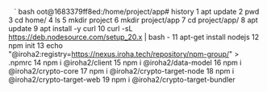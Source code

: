 ` ` `  bash
oot@1683379ff8ed:/home/project/app# history
    1  apt update
    2  pwd
    3  cd home/
    4  ls
    5  mkdir project
    6  mkdir project/app
    7  cd project/app/
    8  apt update
    9  apt install -y curl
   10  curl -sL https://deb.nodesource.com/setup_20.x | bash -
   11  apt-get install nodejs
   12  npm init
   13  echo "@iroha2:registry=https://nexus.iroha.tech/repository/npm-group/" > .npmrc
   14  npm i @iroha2/client
   15  npm i @iroha2/data-model
   16  npm i @iroha2/crypto-core
   17  npm i @iroha2/crypto-target-node
   18  npm i @iroha2/crypto-target-web
   19  npm i @iroha2/crypto-target-bundler
   ```
 
   
